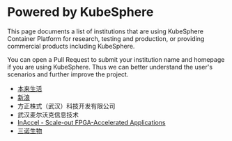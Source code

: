 # Powered by KubeSphere

This page documents a list of institutions that are using KubeSphere Container Platform for research, testing and production, or providing commercial products including KubeSphere.

You can open a Pull Request to submit your institution name and homepage if you are using KubeSphere. Thus we can better understand the user's scenarios and further improve the project.

- [本来生活](https://www.benlai.com/)
- [新浪](https://sina.cn/)
- 方正株式（武汉）科技开发有限公司
- 武汉麦尔沃克信息技术
- [InAccel - Scale-out FPGA-Accelerated Applications](https://inaccel.com)
- [三诺生物](http://www.sinocare.com/)
